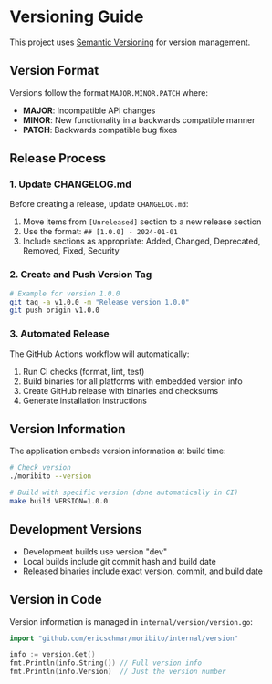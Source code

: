# Versioning Guide

This project uses [Semantic Versioning](https://semver.org/) for version management.

## Version Format

Versions follow the format `MAJOR.MINOR.PATCH` where:

- **MAJOR**: Incompatible API changes
- **MINOR**: New functionality in a backwards compatible manner  
- **PATCH**: Backwards compatible bug fixes

## Release Process

### 1. Update CHANGELOG.md

Before creating a release, update `CHANGELOG.md`:

1. Move items from `[Unreleased]` section to a new release section
2. Use the format: `## [1.0.0] - 2024-01-01`
3. Include sections as appropriate: Added, Changed, Deprecated, Removed, Fixed, Security

### 2. Create and Push Version Tag

```bash
# Example for version 1.0.0
git tag -a v1.0.0 -m "Release version 1.0.0"
git push origin v1.0.0
```

### 3. Automated Release

The GitHub Actions workflow will automatically:

1. Run CI checks (format, lint, test)
2. Build binaries for all platforms with embedded version info
3. Create GitHub release with binaries and checksums
4. Generate installation instructions

## Version Information

The application embeds version information at build time:

```bash
# Check version
./moribito --version

# Build with specific version (done automatically in CI)
make build VERSION=1.0.0
```

## Development Versions

- Development builds use version "dev"
- Local builds include git commit hash and build date
- Released binaries include exact version, commit, and build date

## Version in Code

Version information is managed in `internal/version/version.go`:

```go
import "github.com/ericschmar/moribito/internal/version"

info := version.Get()
fmt.Println(info.String()) // Full version info
fmt.Println(info.Version)  // Just the version number
```